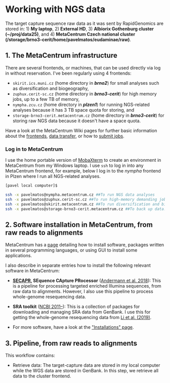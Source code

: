 # Working with NGS data

The target capture sequence raw data as it was sent by RapidGenomics are stored in: 1) **My laptop**, 2) **External HD**, 3) **Albiorix Gothenburg cluster (~/proj/data25)**, and 4) **MetaCentrum Czech national cluster (/storage/brno3-cerit/home/pavelmatos/eudaminae/raw)**.

## 1. The MetaCentrum infrastructure
There are several frontends, or machines, that can be used directly via log in without reservation. I've been regularly using 4 frontends:
- `skirit.ics.muni.cz` (home directory in **_brno2_**) for small analyses such as diversification and biogeography,
- `zuphux.cerit-sc.cz` (home directory in **_brno3-cerit_**) for high memory jobs, up to a few TB of memory,
- `nympha.zcu.cz` (home directory in **_plzen1_**) for running NGS-related analyses because it has 3 TB space quota for storing, and
- `storage-brno3-cerit.metacentrum.cz` (home directory in **_brno3-cerit_**) for storing raw NGS data because it doesn't have a space quota.

Have a look at the MetaCentrum Wiki pages for further basic information about the [frontends](https://wiki.metacentrum.cz/wiki/Frontend), [data transfer](https://wiki.metacentrum.cz/wiki/Working_with_data), or how to [submit jobs](https://wiki.metacentrum.cz/wiki/How_to_compute/Batch_jobs).

### Log in to MetaCentrum
I use the home portable version of [MobaXterm](https://mobaxterm.mobatek.net/download-home-edition.html) to create an environment in MetaCentrum from my Windows laptop. I use `ssh` to log in into any MetaCentrum frontend, for example, below I log in to the _nympha_ frontend in Plzen where I run all NGS-related analyses.

```bash
[pavel local computer]$

ssh -x pavelmatos@nympha.metacentrum.cz ##To run NGS data analyses
ssh -x pavelmatos@zuphux.cerit-sc.cz ##To run high-memory demanding jobs
ssh -x pavelmatos@skirit.metacentrum.cz ##To run diversification and biogeography analyses
ssh -x pavelmatos@storage-brno3-cerit.metacentrum.cz ##To back up data. This is the same as @zuphux.cerit-sc.cz but can't run any job here
```

## 2. Software installation in MetaCentrum, from raw reads to alignments
MetaCentrum has a [page](https://wiki.metacentrum.cz/wiki/How_to_install_an_application) detailing how to install software, packages written in several programming languages, or using GUI to install some applications.

I also describe in separate entries how to install the following relevant software in MetaCentrum:

- **[SECAPR](https://github.com/pavelm14/Eudaminae_phylogeny/blob/master/bioinformatics/installations/SECAPR.md), SEquence CApture PRocessor** ([Andermann et al. 2018](https://doi.org/10.7717/peerj.5175)): This is a pipeline for processing targeted enriched Illumina sequences, from raw data to alignments. However, I also use this pipeline to process whole-genome resequencing data.

- **SRA toolkit** ([NCBI 2011&ndash;](https://www.ncbi.nlm.nih.gov/books/NBK158900/)): This is a collection of packages for downloading and managing SRA data from GenBank. I use this for getting the whole-genome resequencing data from [Li et al. (2019)](https://www.pnas.org/content/116/13/6232).

- For more software, have a look at the ["Installations" page](https://github.com/pavelm14/Eudaminae_phylogeny/tree/master/bioinformatics/installations).

## 3. Pipeline, from raw reads to alignments
This workflow contains:

- Retrieve data: The target-capture data are stored in my local computer while the WGS data are stored in GenBank. In this step, we retrieve all data to the cluster frontend.



